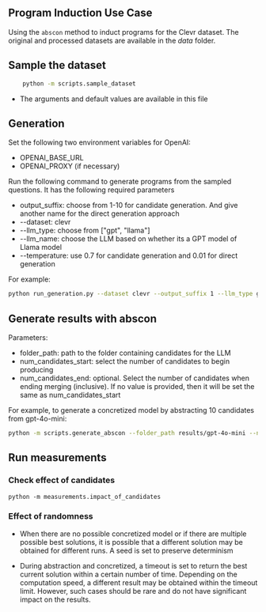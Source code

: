 ## Program Induction Use Case

Using the `abscon` method to induct programs for the Clevr dataset. The original and processed datasets are available in the _data_ folder.

## Sample the dataset

```bash
    python -m scripts.sample_dataset
```

- The arguments and default values are available in this file

## Generation

Set the following two environment variables for OpenAI:

- OPENAI_BASE_URL
- OPENAI_PROXY (if necessary)

Run the following command to generate programs from the sampled questions. It has the following required parameters

- output_suffix: choose from 1-10 for candidate generation. And give another name for the direct generation approach
- --dataset: clevr
- --llm_type: choose from ["gpt", "llama"]
- --llm_name: choose the LLM based on whether its a GPT model of Llama model
- --temperature: use 0.7 for candidate generation and 0.01 for direct generation

For example:

```bash
python run_generation.py --dataset clevr --output_suffix 1 --llm_type gpt --llm_name gpt-4o-mini --temperature 0.7
```

## Generate results with abscon

Parameters:

- folder_path: path to the folder containing candidates for the LLM
- num_candidates_start: select the number of candidates to begin producing
- num_candidates_end: optional. Select the number of candidates when ending merging (inclusive). If no value is provided, then it will be set the same as num_candidates_start

For example, to generate a concretized model by abstracting 10 candidates from gpt-4o-mini:

```bash
python -m scripts.generate_abscon --folder_path results/gpt-4o-mini --num_candidates_start 10
```

## Run measurements

### Check effect of candidates
```
python -m measurements.impact_of_candidates
```

### Effect of randomness
* When there are no possible concretized model or if there are multiple possible best solutions, it is possible that a different solution may be obtained for different runs. A seed is set to preserve determinism

* During abstraction and concretized, a timeout is set to return the best current solution within a certain number of time. Depending on the computation speed, a different result may be obtained within the timeout limit. However, such cases should be rare and do not have significant impact on the results. 